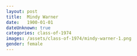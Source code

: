 ```yaml
---
layout: post
title:  Mindy Warner
date:   1900-01-01
dateUnknown: true
categories: class-of-1974
images: /assets/class-of-1974/mindy-warner-1.png
gender: female
---
```

